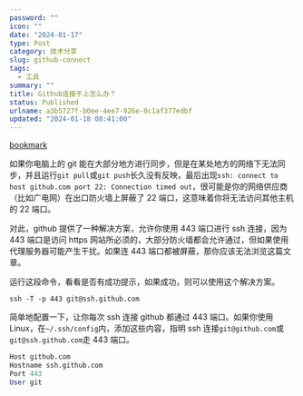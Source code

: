```yaml
---
password: ""
icon: ""
date: "2024-01-17"
type: Post
category: 技术分享
slug: github-connect
tags:
  - 工具
summary: ""
title: Github连接不上怎么办？
status: Published
urlname: a3b5727f-b0ee-4ee7-926e-0c1af377edbf
updated: "2024-01-18 08:41:00"
---
```


[bookmark](https://segmentfault.com/a/1190000040896781)

如果你电脑上的 git 能在大部分地方进行同步，但是在某处地方的网络下无法同步，并且运行`git pull`或`git push`长久没有反映，最后出现`ssh: connect to host github.com port 22: Connection timed out`，很可能是你的网络供应商（比如广电网）在出口防火墙上屏蔽了 22 端口，这意味着你将无法访问其他主机的 22 端口。

对此，github 提供了一种解决方案，允许你使用 443 端口进行 ssh 连接，因为 443 端口是访问 https 网站所必须的，大部分防火墙都会允许通过，但如果使用代理服务器可能产生干扰。如果连 443 端口都被屏蔽，那你应该无法浏览这篇文章。

运行这段命令，看看是否有成功提示，如果成功，则可以使用这个解决方案。

```text
ssh -T -p 443 git@ssh.github.com
```

简单地配置一下，让你每次 ssh 连接 github 都通过 443 端口。如果你使用 Linux，在`~/.ssh/config`内，添加这些内容，指明 ssh 连接`git@github.com`或`git@ssh.github.com`走 443 端口。

```sql
Host github.com
Hostname ssh.github.com
Port 443
User git
```
